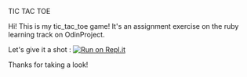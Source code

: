TIC TAC TOE

Hi! This is my tic_tac_toe game!
It's an assignment exercise on the ruby learning track on OdinProject.

Let's give it a shot :
[![Run on Repl.it](https://repl.it/badge/github/Ichenn92/tic-tac-toe)](https://repl.it/github/Ichenn92/tic-tac-toe)

Thanks for taking a look!